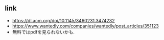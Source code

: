 ## link

- https://dl.acm.org/doi/10.1145/3460231.3474232
- https://www.wantedly.com/companies/wantedly/post_articles/351123
- 無料ではpdfを見られないかも.
